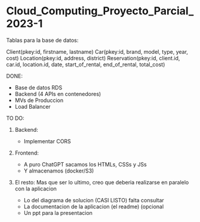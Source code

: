 # Cloud_Computing_Proyecto_Parcial_2023-1

Tablas para la base de datos:

Client(pkey:id, firstname, lastname)
Car(pkey:id, brand, model, type, year, cost)
Location(pkey:id, address, district)
Reservation(pkey:id, client.id, car.id, location.id, date, start_of_rental, end_of_rental, total_cost)

DONE:
- Base de datos RDS
- Backend (4 APIs en contenedores)
- MVs de Produccion
- Load Balancer

TO DO:
 
1. Backend:
   - Implementar CORS

2. Frontend:
    - A puro ChatGPT sacamos los HTMLs, CSSs y JSs
    - Y almacenamos (docker/S3)
    
3. El resto:
    Mas que ser lo ultimo, creo que deberia realizarse en paralelo con la aplicacion
    - Lo del diagrama de solucion (CASI LISTO) falta consultar 
    - La documentacion de la aplicacion (el readme) (opcional
    - Un ppt para la presentacion 
